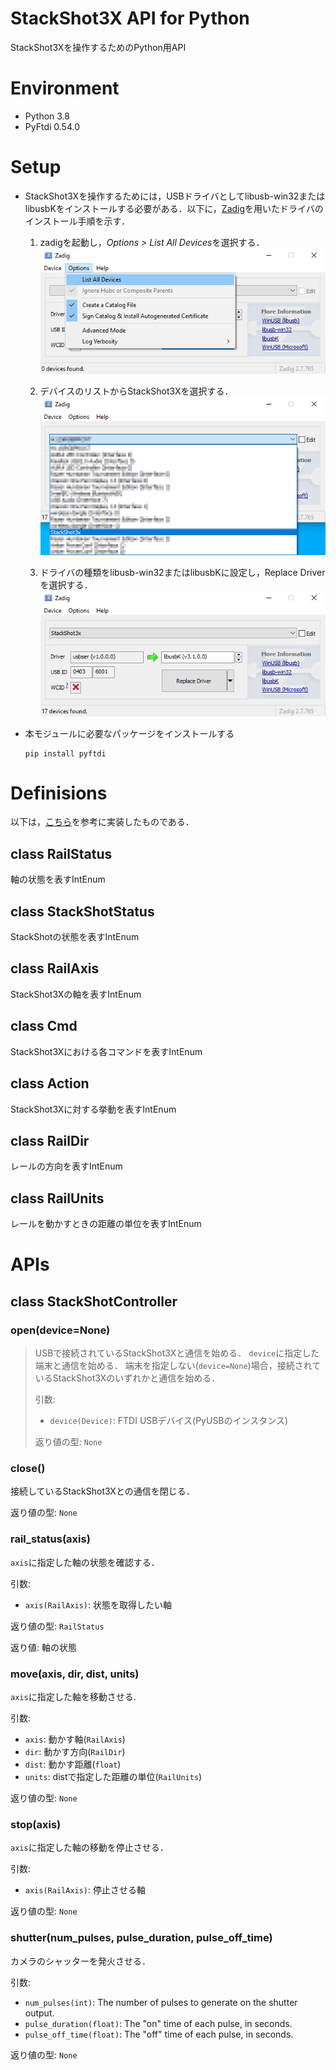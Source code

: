 # StackShot3X API for Python
StackShot3Xを操作するためのPython用API


# Environment
+ Python 3.8
+ PyFtdi 0.54.0


# Setup
+ StackShot3Xを操作するためには，USBドライバとしてlibusb-win32またはlibusbKをインストールする必要がある．以下に，[Zadig](https://zadig.akeo.ie/)を用いたドライバのインストール手順を示す．
	1. zadigを起動し，*Options > List All Devices*を選択する．
	![](/images/step1.png)

	1. デバイスのリストからStackShot3Xを選択する．
	![](/images/step2.png)

	1. ドライバの種類をlibusb-win32またはlibusbKに設定し，Replace Driverを選択する．
	![](/images/step3.png)


+ 本モジュールに必要なパッケージをインストールする
	```
	pip install pyftdi
	```


# Definisions
以下は，[こちら](https://www.cognisys-inc.com/downloads/stackshot/StackShotCommands_1_2.pdf)を参考に実装したものである．

## class RailStatus

軸の状態を表すIntEnum

## class StackShotStatus

StackShotの状態を表すIntEnum

## class RailAxis

StackShot3Xの軸を表すIntEnum

## class Cmd

StackShot3Xにおける各コマンドを表すIntEnum

## class Action

StackShot3Xに対する挙動を表すIntEnum

## class RailDir

レールの方向を表すIntEnum

## class RailUnits

レールを動かすときの距離の単位を表すIntEnum


# APIs

## class StackShotController

### open(device=None)

> USBで接続されているStackShot3Xと通信を始める．
`device`に指定した端末と通信を始める．
端末を指定しない(`device=None`)場合，接続されているStackShot3Xのいずれかと通信を始める．
>
> 引数:
> - `device(Device)`: FTDI USBデバイス(PyUSBのインスタンス)
> 
> 返り値の型: `None`


### close()

接続しているStackShot3Xとの通信を閉じる．  

返り値の型: `None`


### rail_status(axis)

`axis`に指定した軸の状態を確認する．

引数:
- `axis(RailAxis)`: 状態を取得したい軸

返り値の型: `RailStatus`

返り値: 軸の状態

### move(axis, dir, dist, units)

`axis`に指定した軸を移動させる.  

引数:
- `axis`: 動かす軸(`RailAxis`)
- `dir`: 動かす方向(`RailDir`)
- `dist`: 動かす距離(`float`)
- `units`: distで指定した距離の単位(`RailUnits`)

返り値の型: `None`


### stop(axis)

`axis`に指定した軸の移動を停止させる．  

引数:
- `axis(RailAxis)`: 停止させる軸

返り値の型: `None`

### shutter(num_pulses, pulse_duration, pulse_off_time)

カメラのシャッターを発火させる．  

引数:
- `num_pulses(int)`: The number of pulses to generate on the shutter output.
- `pulse_duration(float)`: The "on" time of each pulse, in seconds.
- `pulse_off_time(float)`: The "off" time of each pulse, in seconds.

返り値の型: `None`
